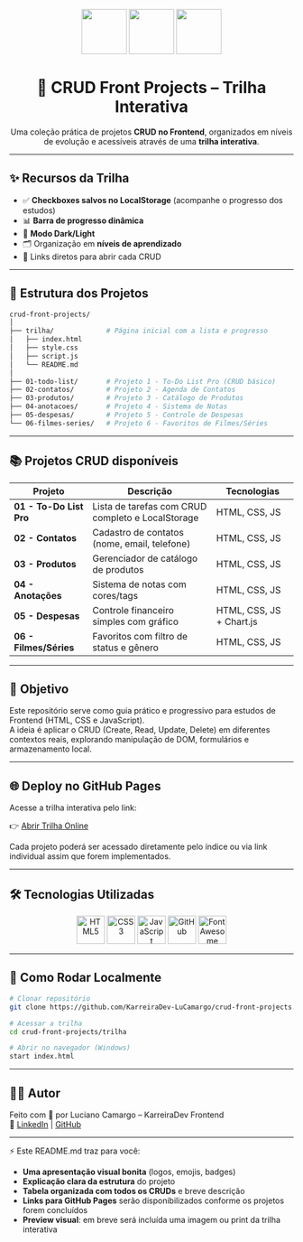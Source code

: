 <p align="center">
  <img src="https://cdn.jsdelivr.net/gh/devicons/devicon/icons/javascript/javascript-original.svg" width="80"/>
  <img src="https://cdn.jsdelivr.net/gh/devicons/devicon/icons/html5/html5-original.svg" width="80"/>
  <img src="https://cdn.jsdelivr.net/gh/devicons/devicon/icons/css3/css3-original.svg" width="80"/>
</p>

<h1 align="center">🚀 CRUD Front Projects – Trilha Interativa</h1>
<p align="center">Uma coleção prática de projetos <strong>CRUD no Frontend</strong>, organizados em níveis de evolução e acessíveis através de uma <strong>trilha interativa</strong>.</p>

---

## ✨ Recursos da Trilha
- ✅ **Checkboxes salvos no LocalStorage** (acompanhe o progresso dos estudos)  
- 📊 **Barra de progresso dinâmica**  
- 🌙 **Modo Dark/Light**  
- 🗂️ Organização em **níveis de aprendizado**  
- 🔗 Links diretos para abrir cada CRUD  

---

## 📌 Estrutura dos Projetos

```bash
crud-front-projects/
│
├── trilha/             # Página inicial com a lista e progresso
│   ├── index.html
│   ├── style.css
│   ├── script.js
│   └── README.md
│
├── 01-todo-list/       # Projeto 1 - To-Do List Pro (CRUD básico)
├── 02-contatos/        # Projeto 2 - Agenda de Contatos
├── 03-produtos/        # Projeto 3 - Catálogo de Produtos
├── 04-anotacoes/       # Projeto 4 - Sistema de Notas
├── 05-despesas/        # Projeto 5 - Controle de Despesas
└── 06-filmes-series/   # Projeto 6 - Favoritos de Filmes/Séries
```

---

## 📚 Projetos CRUD disponíveis

| Projeto                 | Descrição                                         | Tecnologias              |
| ----------------------- | ------------------------------------------------- | ------------------------ |
| **01 - To-Do List Pro** | Lista de tarefas com CRUD completo e LocalStorage | HTML, CSS, JS            |
| **02 - Contatos**       | Cadastro de contatos (nome, email, telefone)      | HTML, CSS, JS            |
| **03 - Produtos**       | Gerenciador de catálogo de produtos               | HTML, CSS, JS            |
| **04 - Anotações**      | Sistema de notas com cores/tags                   | HTML, CSS, JS            |
| **05 - Despesas**       | Controle financeiro simples com gráfico           | HTML, CSS, JS + Chart.js |
| **06 - Filmes/Séries**  | Favoritos com filtro de status e gênero           | HTML, CSS, JS            |

---

## 🎯 Objetivo

Este repositório serve como guia prático e progressivo para estudos de Frontend (HTML, CSS e JavaScript).  
A ideia é aplicar o CRUD (Create, Read, Update, Delete) em diferentes contextos reais, explorando manipulação de DOM, formulários e armazenamento local.

---

## 🌐 Deploy no GitHub Pages

Acesse a trilha interativa pelo link:

👉 [Abrir Trilha Online](#) <!-- Adicione o link real quando disponível -->

Cada projeto poderá ser acessado diretamente pelo índice ou via link individual assim que forem implementados.

---

## 🛠️ Tecnologias Utilizadas
<p align="center">
  <img src="https://cdn.jsdelivr.net/gh/devicons/devicon/icons/html5/html5-original.svg" width="50" alt="HTML5" />
  <img src="https://cdn.jsdelivr.net/gh/devicons/devicon/icons/css3/css3-original.svg" width="50" alt="CSS3" />
  <img src="https://cdn.jsdelivr.net/gh/devicons/devicon/icons/javascript/javascript-original.svg" width="50" alt="JavaScript" />
  <img src="https://cdn.jsdelivr.net/gh/devicons/devicon/icons/github/github-original.svg" width="50" alt="GitHub" />
  <img src="https://cdn.jsdelivr.net/gh/devicons/devicon/icons/fontawesome/fontawesome-plain.svg" width="50" alt="Font Awesome" />

</p>

---

## 🚀 Como Rodar Localmente

```bash
# Clonar repositório
git clone https://github.com/KarreiraDev-LuCamargo/crud-front-projects.git

# Acessar a trilha
cd crud-front-projects/trilha

# Abrir no navegador (Windows)
start index.html
```

---

## 👨‍💻 Autor

Feito com 💙 por Luciano Camargo – KarreiraDev Frontend  
🔗 [LinkedIn](https://www.linkedin.com/in/lucianocamargo/) | [GitHub](https://github.com/lucianocamargo)

---

⚡ Este README.md traz para você:  
- **Uma apresentação visual bonita** (logos, emojis, badges)  
- **Explicação clara da estrutura** do projeto  
- **Tabela organizada com todos os CRUDs** e breve descrição  
- **Links para GitHub Pages** serão disponibilizados conforme os projetos forem concluídos  
- **Preview visual**: em breve será incluída uma imagem ou print da trilha interativa

<!-- Preview visual (adicione uma imagem futuramente) -->
<!-- ![Preview da Trilha](caminho/para/imagem.png) -->